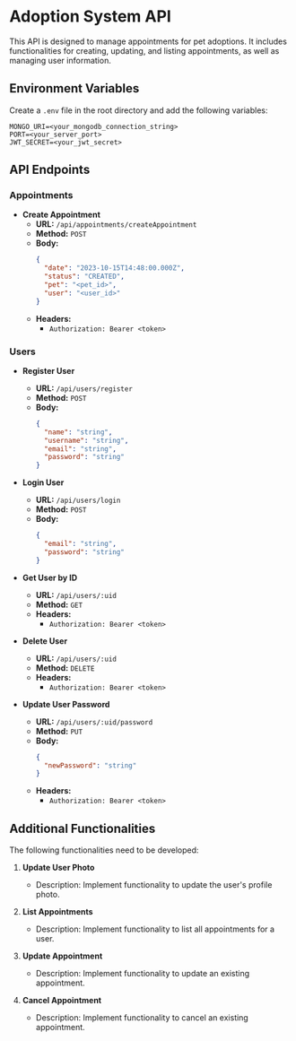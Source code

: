 # Adoption System API

This API is designed to manage appointments for pet adoptions. It includes functionalities for creating, updating, and listing appointments, as well as managing user information.

## Environment Variables

Create a `.env` file in the root directory and add the following variables:

```
MONGO_URI=<your_mongodb_connection_string>
PORT=<your_server_port>
JWT_SECRET=<your_jwt_secret>
```

## API Endpoints

### Appointments

- **Create Appointment**
  - **URL:** `/api/appointments/createAppointment`
  - **Method:** `POST`
  - **Body:**
    ```json
    {
      "date": "2023-10-15T14:48:00.000Z",
      "status": "CREATED",
      "pet": "<pet_id>",
      "user": "<user_id>"
    }
    ```
  - **Headers:**
    - `Authorization: Bearer <token>`

### Users

- **Register User**
  - **URL:** `/api/users/register`
  - **Method:** `POST`
  - **Body:**
    ```json
    {
      "name": "string",
      "username": "string",
      "email": "string",
      "password": "string"
    }
    ```

- **Login User**
  - **URL:** `/api/users/login`
  - **Method:** `POST`
  - **Body:**
    ```json
    {
      "email": "string",
      "password": "string"
    }
    ```

- **Get User by ID**
  - **URL:** `/api/users/:uid`
  - **Method:** `GET`
  - **Headers:**
    - `Authorization: Bearer <token>`

- **Delete User**
  - **URL:** `/api/users/:uid`
  - **Method:** `DELETE`
  - **Headers:**
    - `Authorization: Bearer <token>`

- **Update User Password**
  - **URL:** `/api/users/:uid/password`
  - **Method:** `PUT`
  - **Body:**
    ```json
    {
      "newPassword": "string"
    }
    ```
  - **Headers:**
    - `Authorization: Bearer <token>`

## Additional Functionalities

The following functionalities need to be developed:

1. **Update User Photo**
   - Description: Implement functionality to update the user's profile photo.

2. **List Appointments**
   - Description: Implement functionality to list all appointments for a user.

3. **Update Appointment**
   - Description: Implement functionality to update an existing appointment.

4. **Cancel Appointment**
   - Description: Implement functionality to cancel an existing appointment.
